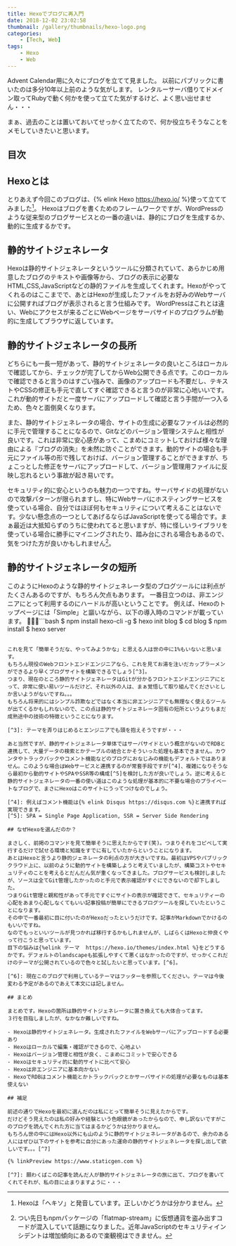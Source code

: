 ```yaml
---
title: Hexoでブログに再入門
date: 2018-12-02 23:02:58
thumbnail: /gallery/thumbnails/hexo-logo.png
categories:
    - [Tech, Web]
tags:
    - Hexo
    - Web
---
```


Advent Calendar用に久々にブログを立てて見ました。
以前にパブリックに書いたのは多分10年以上前のような気がします。
レンタルーサーバ借りてドメイン取ってRubyで動く何かを使って立てた気がするけど、よく思い出せません・・・

まぁ、過去のことは置いておいてせっかく立てたので、何か役立ちそうなことをメモしていきたいと思います。

<!-- more -->

## 目次
<!-- toc -->

## Hexoとは

とりあえず今回このブログは、{% elink Hexo https://hexo.io/ %}使って立ててみました[^1]。
Hexoはブログを書くためのフレームワークですが、WordPressのような従来型のブログサービスとの一番の違いは、静的にブログを生成するか、動的に生成するかです。

[^1]: Hexoは「ヘキソ」と発音しています。正しいかどうかは分かりません。

## 静的サイトジェネレータ

Hexoは静的サイトジェネレータというツールに分類されていて、あらかじめ用意したブログのテキストや画像等から、ブログの表示に必要なHTML,CSS,JavaScriptなどの静的ファイルを生成してくれます。Hexoがやってくれるのはここまでで、あとはHexoが生成したファイルをお好みのWebサーバに公開すればブログが表示されると言う仕組みです。
WordPressはこれとは違い、Webにアクセスが来るごとにWebページをサーバサイドのプログラムが動的に生成してブラウザに返しています。

## 静的サイトジェネレータの長所

どちらにも一長一短があって、静的サイトジェネレータの良いところはローカルで確認してから、チェックが完了してからWeb公開できる点です。このローカルで確認できると言うのはすごい強みで、画像のアップロードも不要だし、テキストやCSSの修正も手元で直してすぐ確認できると言うのが非常に心地いいです。
これが動的サイトだと一度サーバにアップロードして確認と言う手間が一つ入るため、色々と面倒臭くなります。

また、静的サイトジェネレータの場合、サイトの生成に必要なファイルは必然的に手元で管理することになるので、Gitなどのバージョン管理システムと相性が良いです。これは非常に安心感があって、こまめにコミットしておけば様々な理由による『ブログの消失』を未然に防ぐことができます。動的サイトの場合も手元にファイル等の形で残しておけば、バージョン管理することができますが、ちょこっとした修正をサーバにアップロードして、バージョン管理用ファイルに反映し忘れるという事故が起き易いです。

セキュリティ的に安心というのも魅力の一つですね。サーバサイドの処理がないので攻撃パターンが限られますし、特にWebサーバにホスティングサービスを使っている場合、自分ではほぼ何もセキュリティについて考えることはないです。少ない懸念点の一つとしてあげるならばJavaScriptを使ってる場合です。まぁ最近は大抵知らずのうちに使われてると思いますが、特に怪しいライブラリを使っている場合に勝手にマイニングされたり、踏み台にされる場合もあるので、気をつけた方が良いかもしれません[^2]。

[^2]: つい先日もnpmパッケージの「flatmap-stream」に仮想通貨を盗み出すコードが混入していて話題になりました。近年JavaScriptのセキュリティインシデントは増加傾向にあるので楽観視はできません。

## 静的サイトジェネレータの短所

このようにHexoのような静的サイトジェネレータ型のブログツールには利点がたくさんあるのですが、もちろん欠点もあります。
一番目立つのは、非エンジニアにとって利用するのにハードルが高いということです。
例えば、Hexoのトップページには「Simple」と謳いながら、以下の導入時のコマンドが載っています。
```bash
$ npm install hexo-cli -g
$ hexo init blog
$ cd blog
$ npm install
$ hexo server
```

これを見て「簡単そうだな、やってみようかな」と思える人は世の中に1%もいないと思います。
もちろん現役のWebフロントエンドエンジニアなら、これを見てお湯を注いだカップラーメンができるより早くブログサイトを構築できるでしょう[^3]。
つまり、現在のところ静的サイトジェネレータはGitが分かるフロントエンドエンジニアにとって、非常に使い易いツールだけど、それ以外の人は、まぁ覚悟して取り組んでくださいとしか言いようがないですね。。。
もちろん将来的にはシンプル詐欺などではなく本当に非エンジニアでも無理なく使えるツールが出てくるかもしれないので、この点は静的サイトジェネレータ固有の短所というよりもまだ成熟途中の技術の特徴ということになります。

[^3]: テーマを弄りはじめるとエンジニアでも頭を抱えそうですが・・・

あと当然ですが、静的サイトジェネレータ単体ではサーバサイドという概念がないのでRDBと連携して、大量データの検索とかテーブルの結合とかそういった処理も基本できません。カウンタやトラックバックやコメント機能などのブログにおなじみの機能もデフォルトではありません。このような場合はWebサービスと連携するのが常套手段ですが[^4]、複雑になりそうなら最初から動的サイトやSPAやSSR等の構成[^5]を検討した方が良いでしょう。逆に考えると静的サイトジェネレータの一番の使い道はこのような処理が基本的に不要な場合のプライベートなブログで、まさにHexoはこのサイトにうってつけなのでしょう。

[^4]: 例えばコメント機能は{% elink Disqus https://disqus.com %}と連携すれば実現できます。
[^5]: SPA = Single Page Application, SSR = Server Side Rendering

## なぜHexoを選んだのか？

まさしく、前掲のコマンドを見て簡単そうに思えたからです(笑)。つまりそれをコピペして実行するだけで試せる環境と知識をすでに有していたからということになります。
あとはHexoと言うより静的ジェネレータの利点の方が大きいですね。最初はVPSやパブリッククラウド上に、以前のように動的サイトを構築しようと考えていましたが、構築コストやセキュリティのことを考えるとだんだん気が重くなってきました。ブログサービスも検討しましたが、ソースは全てGit管理したかったのと手元で表示確認がすぐにできないので却下しました。
つまりGit管理と親和性があって手元ですぐにサイトの表示が確認できて、セキュリティーの心配をあまり心配しなくてもいい記事投稿が簡単にできるブログツールを探していたということになります。
その中で一番最初に目に付いたのがHexoだったというだけです。記事がMarkdownでかけるのもいいですね。
なのでもっといいツールが見つかれば移行するかもしれませんが、しばらくはHexoと仲良くやって行こうと思っています。
目下の悩みは{%elink テーマ  https://hexo.io/themes/index.html %}をどうするかです。デフォルトのlandscapeも拡張しやすくて悪くはなかったのですが、せっかくこれだけのテーマが公開されているので色々と試したいと思っています。[^6]。

[^6]: 現在このブログで利用しているテーマはフッターを参照してください。テーマは今後変わる予定があるのであえて本文には記しません。

## まとめ

まとめです。Hexoの箇所は静的サイトジェネレータに置き換えても大体合ってます。
３行を目指しましたが、なかなか難しいですね。

- Hexoは静的サイトジェネレータ。生成されたファイルをWebサーバにアップロードする必要あり
- Hexoはローカルで編集・確認ができるので、心地よい
- Hexoはバージョン管理と相性が良く、こまめにコミットで安心できる
- Hexoはセキュリティ的に動的サイトに比べて安心
- Hexoは非エンジニアに基本向かない
- HexoでRDBはコメント機能とかトラックバックとかサーバサイドの処理が必要なものは基本使えない

## 補足

前述の通りでHexoを最初に選んだのは私にとって簡単そうに見えたからです。
だけどそう見えたのは私の好みや経験という色眼鏡があったからなので、申し訳ないですがこのブログを読んでくれた方に当てはまるかどうかは分かりません。
もちろん世の中にはHexo以外にも山のように静的サイトジェネレータがあるので、余力のある人にはぜひ以下のサイトを参考に自分にあった運命の静的サイトジェネレータを探し出して欲しいです。。。[^7]

{% linkPreview https://www.staticgen.com %}

[^7]: 願わくばこの記事を読んだ人が静的サイトジェネレータの旅に出て、ブログを書いてくれてそれが、私の目に止まりますように・・・
